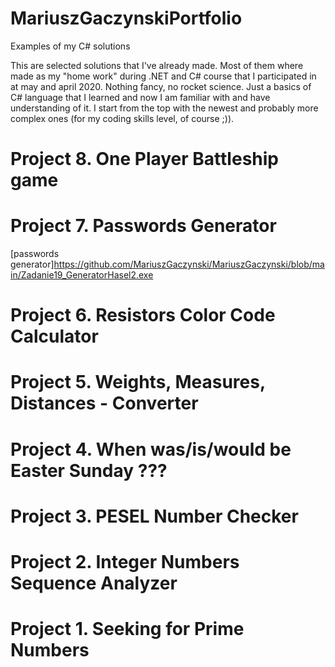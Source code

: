 # MariuszGaczynskiPortfolio
Examples of my C# solutions

This are selected solutions that I've already made. Most of them where made as my "home work" during .NET and C# course that I participated in at may and april 2020.
Nothing fancy, no rocket science. Just a basics of C# language that I learned and now I am familiar with and have understanding of it. I start from the top with the newest and probably more complex ones (for my coding skills level, of course ;)).

# Project 8. One Player Battleship game

# Project 7. Passwords Generator
[passwords generator]https://github.com/MariuszGaczynski/MariuszGaczynski/blob/main/Zadanie19_GeneratorHasel2.exe

# Project 6. Resistors Color Code Calculator

# Project 5. Weights, Measures, Distances - Converter

# Project 4. When was/is/would be Easter Sunday ???

# Project 3. PESEL Number Checker

# Project 2. Integer Numbers Sequence Analyzer

# Project 1. Seeking for Prime Numbers
